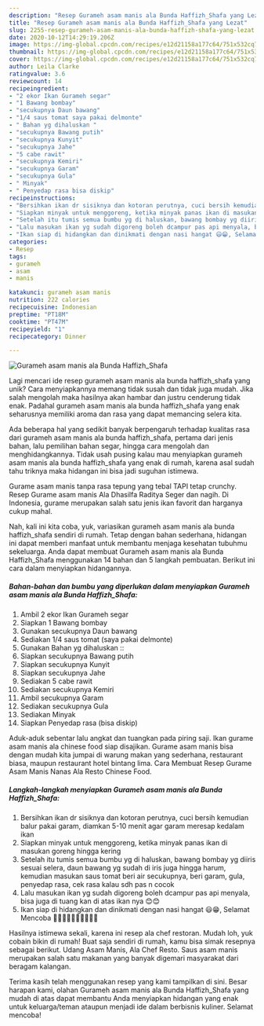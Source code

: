 ```yaml
---
description: "Resep Gurameh asam manis ala Bunda Haffizh_Shafa yang Lezat"
title: "Resep Gurameh asam manis ala Bunda Haffizh_Shafa yang Lezat"
slug: 2255-resep-gurameh-asam-manis-ala-bunda-haffizh-shafa-yang-lezat
date: 2020-10-12T14:29:19.206Z
image: https://img-global.cpcdn.com/recipes/e12d21158a177c64/751x532cq70/gurameh-asam-manis-ala-bunda-haffizh_shafa-foto-resep-utama.jpg
thumbnail: https://img-global.cpcdn.com/recipes/e12d21158a177c64/751x532cq70/gurameh-asam-manis-ala-bunda-haffizh_shafa-foto-resep-utama.jpg
cover: https://img-global.cpcdn.com/recipes/e12d21158a177c64/751x532cq70/gurameh-asam-manis-ala-bunda-haffizh_shafa-foto-resep-utama.jpg
author: Leila Clarke
ratingvalue: 3.6
reviewcount: 14
recipeingredient:
- "2 ekor Ikan Gurameh segar"
- "1 Bawang bombay"
- "secukupnya Daun bawang"
- "1/4 saus tomat saya pakai delmonte"
- " Bahan yg dihaluskan "
- "secukupnya Bawang putih"
- "secukupnya Kunyit"
- "secukupnya Jahe"
- "5 cabe rawit"
- "secukupnya Kemiri"
- "secukupnya Garam"
- "secukupnya Gula"
- " Minyak"
- " Penyedap rasa bisa diskip"
recipeinstructions:
- "Bersihkan ikan dr sisiknya dan kotoran perutnya, cuci bersih kemudian balur pakai garam, diamkan 5-10 menit agar garam meresap kedalam ikan"
- "Siapkan minyak untuk menggoreng, ketika minyak panas ikan di masukan goreng hingga kering"
- "Setelah itu tumis semua bumbu yg di haluskan, bawang bombay yg diiris sesuai selera, daun bawang yg sudah di iris juga hingga harum, kemudian masukan saus tomat beri air secukupnya, beri garam, gula, penyedap rasa, cek rasa kalau sdh pas n cocok"
- "Lalu masukan ikan yg sudah digoreng boleh dcampur pas api menyala, bisa juga di tuang kan di atas ikan nya 😊😊"
- "Ikan siap di hidangkan dan dinikmati dengan nasi hangat 😃😁, Selamat Mencoba 💪🏻💪🏻👌🏻👌🏻🥘🥘"
categories:
- Resep
tags:
- gurameh
- asam
- manis

katakunci: gurameh asam manis 
nutrition: 222 calories
recipecuisine: Indonesian
preptime: "PT18M"
cooktime: "PT47M"
recipeyield: "1"
recipecategory: Dinner

---
```



![Gurameh asam manis ala Bunda Haffizh_Shafa](https://img-global.cpcdn.com/recipes/e12d21158a177c64/751x532cq70/gurameh-asam-manis-ala-bunda-haffizh_shafa-foto-resep-utama.jpg)

Lagi mencari ide resep gurameh asam manis ala bunda haffizh_shafa yang unik? Cara menyiapkannya memang tidak susah dan tidak juga mudah. Jika salah mengolah maka hasilnya akan hambar dan justru cenderung tidak enak. Padahal gurameh asam manis ala bunda haffizh_shafa yang enak seharusnya memiliki aroma dan rasa yang dapat memancing selera kita.

Ada beberapa hal yang sedikit banyak berpengaruh terhadap kualitas rasa dari gurameh asam manis ala bunda haffizh_shafa, pertama dari jenis bahan, lalu pemilihan bahan segar, hingga cara mengolah dan menghidangkannya. Tidak usah pusing kalau mau menyiapkan gurameh asam manis ala bunda haffizh_shafa yang enak di rumah, karena asal sudah tahu triknya maka hidangan ini bisa jadi suguhan istimewa.

Gurame asam manis tanpa rasa tepung yang tebal TAPI tetap crunchy. Resep Gurame asam manis Ala Dhasilfa Raditya Seger dan nagih. Di Indonesia, gurame merupakan salah satu jenis ikan favorit dan harganya cukup mahal.


Nah, kali ini kita coba, yuk, variasikan gurameh asam manis ala bunda haffizh_shafa sendiri di rumah. Tetap dengan bahan sederhana, hidangan ini dapat memberi manfaat untuk membantu menjaga kesehatan tubuhmu sekeluarga. Anda dapat membuat Gurameh asam manis ala Bunda Haffizh_Shafa menggunakan 14 bahan dan 5 langkah pembuatan. Berikut ini cara dalam menyiapkan hidangannya.

<!--inarticleads1-->

##### Bahan-bahan dan bumbu yang diperlukan dalam menyiapkan Gurameh asam manis ala Bunda Haffizh_Shafa:

1. Ambil 2 ekor Ikan Gurameh segar
1. Siapkan 1 Bawang bombay
1. Gunakan secukupnya Daun bawang
1. Sediakan 1/4 saus tomat (saya pakai delmonte)
1. Gunakan  Bahan yg dihaluskan ::
1. Siapkan secukupnya Bawang putih
1. Siapkan secukupnya Kunyit
1. Siapkan secukupnya Jahe
1. Sediakan 5 cabe rawit
1. Sediakan secukupnya Kemiri
1. Ambil secukupnya Garam
1. Sediakan secukupnya Gula
1. Sediakan  Minyak
1. Siapkan  Penyedap rasa (bisa diskip)


Aduk-aduk sebentar lalu angkat dan tuangkan pada piring saji. Ikan gurame asam manis ala chinese food siap disajikan. Gurame asam manis bisa dengan mudah kita jumpai di warung makan yang sederhana, restaurant biasa, maupun restaurant hotel bintang lima. Cara Membuat Resep Gurame Asam Manis Nanas Ala Resto Chinese Food. 

<!--inarticleads2-->

##### Langkah-langkah menyiapkan Gurameh asam manis ala Bunda Haffizh_Shafa:

1. Bersihkan ikan dr sisiknya dan kotoran perutnya, cuci bersih kemudian balur pakai garam, diamkan 5-10 menit agar garam meresap kedalam ikan
1. Siapkan minyak untuk menggoreng, ketika minyak panas ikan di masukan goreng hingga kering
1. Setelah itu tumis semua bumbu yg di haluskan, bawang bombay yg diiris sesuai selera, daun bawang yg sudah di iris juga hingga harum, kemudian masukan saus tomat beri air secukupnya, beri garam, gula, penyedap rasa, cek rasa kalau sdh pas n cocok
1. Lalu masukan ikan yg sudah digoreng boleh dcampur pas api menyala, bisa juga di tuang kan di atas ikan nya 😊😊
1. Ikan siap di hidangkan dan dinikmati dengan nasi hangat 😃😁, Selamat Mencoba 💪🏻💪🏻👌🏻👌🏻🥘🥘


Hasilnya istimewa sekali, karena ini resep ala chef restoran. Mudah loh, yuk cobain bikin di rumah! Buat saja sendiri di rumah, kamu bisa simak resepnya sebagai berikut. Udang Asam Manis, Ala Chef Resto. Saus asam manis merupakan salah satu makanan yang banyak digemari masyarakat dari beragam kalangan. 

Terima kasih telah menggunakan resep yang kami tampilkan di sini. Besar harapan kami, olahan Gurameh asam manis ala Bunda Haffizh_Shafa yang mudah di atas dapat membantu Anda menyiapkan hidangan yang enak untuk keluarga/teman ataupun menjadi ide dalam berbisnis kuliner. Selamat mencoba!

